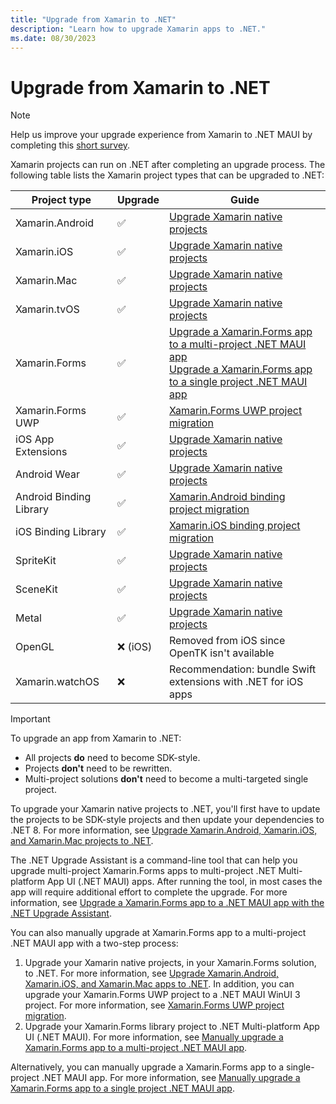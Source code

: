 ```yaml
---
title: "Upgrade from Xamarin to .NET"
description: "Learn how to upgrade Xamarin apps to .NET."
ms.date: 08/30/2023
---
```


# Upgrade from Xamarin to .NET

<!-- markdownlint-disable MD032 -->
> [!NOTE]
> Help us improve your upgrade experience from Xamarin to .NET MAUI by completing this [short survey](https://www.surveymonkey.com/r/VXH5TM7).
<!-- markdownlint-enable MD025 -->

Xamarin projects can run on .NET after completing an upgrade process. The following table lists the Xamarin project types that can be upgraded to .NET:

| Project type            | Upgrade | Guide                                             |
|-------------------------|---------|---------------------------------------------------|
| Xamarin.Android         | ✅       | [Upgrade Xamarin native projects](native-projects.md) |
| Xamarin.iOS             | ✅       | [Upgrade Xamarin native projects](native-projects.md) |
| Xamarin.Mac             | ✅       | [Upgrade Xamarin native projects](native-projects.md) |
| Xamarin.tvOS            | ✅       | [Upgrade Xamarin native projects](native-projects.md) |
| Xamarin.Forms           | ✅       | [Upgrade a Xamarin.Forms app to a multi-project .NET MAUI app](multi-project-to-multi-project.md) <br> [Upgrade a Xamarin.Forms app to a single project .NET MAUI app](multi-project-to-single-project.md) |
| Xamarin.Forms UWP       | ✅       | [Xamarin.Forms UWP project migration](uwp-projects.md) |
| iOS App Extensions      | ✅       | [Upgrade Xamarin native projects](native-projects.md) |
| Android Wear            | ✅       | [Upgrade Xamarin native projects](native-projects.md) |
| Android Binding Library | ✅       | [Xamarin.Android binding project migration](android-binding-projects.md) |
| iOS Binding Library     | ✅       | [Xamarin.iOS binding project migration](ios-binding-projects.md) |
| SpriteKit               | ✅       | [Upgrade Xamarin native projects](native-projects.md) |
| SceneKit                | ✅       | [Upgrade Xamarin native projects](native-projects.md) |
| Metal                   | ✅       | [Upgrade Xamarin native projects](native-projects.md) |
| OpenGL                  | ❌ (iOS) | Removed from iOS since OpenTK isn't available |
| Xamarin.watchOS         | ❌       | Recommendation: bundle Swift extensions with .NET for iOS apps |

<!-- markdownlint-disable MD032 -->
> [!IMPORTANT]
> To upgrade an app from Xamarin to .NET:
> - All projects **do** need to become SDK-style.
> - Projects **don't** need to be rewritten.
> - Multi-project solutions **don't** need to become a multi-targeted single project.
<!-- markdownlint-enable MD025 -->

To upgrade your Xamarin native projects to .NET, you'll first have to update the projects to be SDK-style projects and then update your dependencies to .NET 8. For more information, see [Upgrade Xamarin.Android, Xamarin.iOS, and Xamarin.Mac projects to .NET](native-projects.md).

The .NET Upgrade Assistant is a command-line tool that can help you upgrade multi-project Xamarin.Forms apps to multi-project .NET Multi-platform App UI (.NET MAUI) apps. After running the tool, in most cases the app will require additional effort to complete the upgrade. For more information, see [Upgrade a Xamarin.Forms app to a .NET MAUI app with the .NET Upgrade Assistant](upgrade-assistant.md).

You can also manually upgrade at Xamarin.Forms app to a multi-project .NET MAUI app with a two-step process:

1. Upgrade your Xamarin native projects, in your Xamarin.Forms solution, to .NET. For more information, see [Upgrade Xamarin.Android, Xamarin.iOS, and Xamarin.Mac apps to .NET](native-projects.md). In addition, you can upgrade your Xamarin.Forms UWP project to a .NET MAUI WinUI 3 project. For more information, see [Xamarin.Forms UWP project migration](uwp-projects.md).
1. Upgrade your Xamarin.Forms library project to .NET Multi-platform App UI (.NET MAUI). For more information, see [Manually upgrade a Xamarin.Forms app to a multi-project .NET MAUI app](multi-project-to-multi-project.md).

Alternatively, you can manually upgrade a Xamarin.Forms app to a single-project .NET MAUI app. For more information, see [Manually upgrade a Xamarin.Forms app to a single project .NET MAUI app](multi-project-to-single-project.md).

